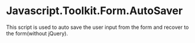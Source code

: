 # Javascript.Toolkit.Form.AutoSaver
This script is used to auto save the user input from the form and recover to the form(without jQuery).
